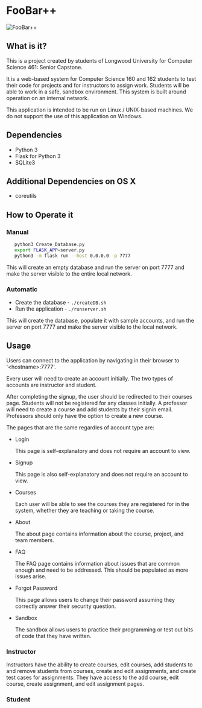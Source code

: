 # FooBar++

![FooBar++](static/logo.svg "FooBar++")

## What is it?
This is a project created by students of Longwood University for Computer Science 461: Senior Capstone.

It is a web-based system for Computer Science 160 and 162 students to test their code for projects and for instructors to assign work. Students will be able to work in a safe, sandbox environment. This system is built around operation on an internal network.

This application is intended to be run on Linux / UNIX-based machines. We do not support the use of this application on Windows.

## Dependencies
* Python 3
* Flask for Python 3
* SQLite3

## Additional Dependencies on OS X
* coreutils

## How to Operate it
### Manual
 ```bash
	python3 Create_Database.py
	export FLASK_APP=server.py
	python3 -m flask run --host 0.0.0.0 -p 7777
```
This will create an empty database and run the server on port 7777 and make the server visible to the entire local network.

### Automatic
* Create the database - `./createDB.sh`
* Run the application - `./runserver.sh`

This will create the database, populate it with sample accounts, and run the server on port 7777 and make the server visible to the local network.

## Usage
Users can connect to the application by navigating in their browser to '\<hostname\>:7777'. 

Every user will need to create an account initially. The two types of accounts are instructor and student. 

After completing the signup, the user should be redirected to their courses page. Students will not be registered for any classes initially. A professor will need to create a course and add students by their signin email. Professors should only have the option to create a new course.

The pages that are the same regardles of account type are:
* Login
	
    This page is self-explanatory and does not require an account to view.

* Signup
	
    This page is also self-explanatory and does not require an account to view.

* Courses
	
    Each user will be able to see the courses they are registered for in the system, whether they are teaching or taking the course.

* About
	
    The about page contains information about the course, project, and team members.

* FAQ
	
    The FAQ page contains information about issues that are common enough and need to be addressed. This should be populated as more issues arise.

* Forgot Password
	
    This page allows users to change their password assuming they correctly answer their security question.

* Sandbox
	
    The sandbox allows users to practice their programming or test out bits of code that they have written.

### Instructor
Instructors have the ability to create courses, edit courses, add students to and remove students from courses, create and edit assignments, and create test cases for assignments. They have access to the add course, edit course, create assignment, and edit assignment pages.

### Student
